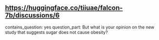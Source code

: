 ## https://huggingface.co/tiiuae/falcon-7b/discussions/6

contains_question: yes
question_part: But what is your opinion on the new study that suggests sugar does not cause obesity?